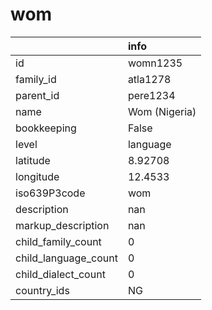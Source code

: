 # wom
|                      | info          |
|:---------------------|:--------------|
| id                   | womn1235      |
| family_id            | atla1278      |
| parent_id            | pere1234      |
| name                 | Wom (Nigeria) |
| bookkeeping          | False         |
| level                | language      |
| latitude             | 8.92708       |
| longitude            | 12.4533       |
| iso639P3code         | wom           |
| description          | nan           |
| markup_description   | nan           |
| child_family_count   | 0             |
| child_language_count | 0             |
| child_dialect_count  | 0             |
| country_ids          | NG            |